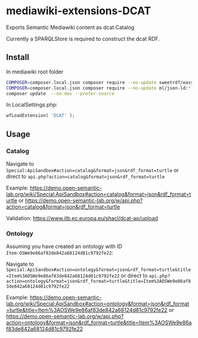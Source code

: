# mediawiki-extensions-DCAT
Exports Semantic Mediawiki content as dcat:Catalog

Currently a SPARQLStore is required to construct the dcat RDF.

## Install

In mediawiki root folder
```bash
COMPOSER=composer.local.json composer require --no-update sweetrdf/easyrdf:*
COMPOSER=composer.local.json composer require --no-update ml/json-ld:*
composer update  --no-dev --prefer-source
```

In LocalSettings.php:
```php
wfLoadExtension( 'DCAT' );
```

## Usage

### Catalog

Navigate to `Special:ApiSandbox#action=catalog&format=json&rdf_format=turtle` or direct to `api.php?action=catalog&format=json&rdf_format=turtle`

Example: https://demo.open-semantic-lab.org/wiki/Special:ApiSandbox#action=catalog&format=json&rdf_format=turtle or https://demo.open-semantic-lab.org/w/api.php?action=catalog&format=json&rdf_format=turtle

Validation: https://www.itb.ec.europa.eu/shacl/dcat-ap/upload

### Ontology
Assuming you have created an ontology with ID `Item:OSWe9e86af83de842a68124d81c9792fe22`:

Navigate to `Special:ApiSandbox#action=ontology&format=json&rdf_format=turtle&title=Item%3AOSWe9e86af83de842a68124d81c9792fe22` or direct to `api.php?action=ontology&format=json&rdf_format=turtle&title=Item%3AOSWe9e86af83de842a68124d81c9792fe22`

Example: https://demo.open-semantic-lab.org/wiki/Special:ApiSandbox#action=ontology&format=json&rdf_format=turtle&title=Item%3AOSWe9e86af83de842a68124d81c9792fe22 or https://demo.open-semantic-lab.org/w/api.php?action=ontology&format=json&rdf_format=turtle&title=Item%3AOSWe9e86af83de842a68124d81c9792fe22
